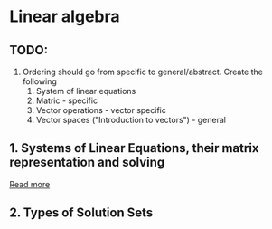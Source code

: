 # Linear algebra

## TODO:

1. Ordering should go from specific to general/abstract. Create the following
    1. System of linear equations
    2. Matric - specific
    3. Vector operations - vector specific
    4. Vector spaces ("Introduction to vectors") - general

## 1. Systems of Linear Equations, their matrix representation and solving

[Read more](./0001-systems-of-linear-equations/README.md)

## 2. Types of Solution Sets